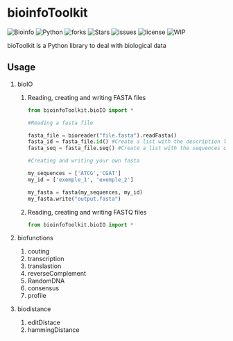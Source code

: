 # bioinfoToolkit

![Bioinfo](https://img.shields.io/badge/-bioinformatics-brightgreen)  ![Python](https://img.shields.io/badge/Py-module-red)  ![forks](https://img.shields.io/github/forks/MilanCalegari/bioinfoToolkit)  ![Stars](https://img.shields.io/github/stars/MilanCalegari/bioinfoToolkit)  ![issues](https://img.shields.io/github/issues/MilanCalegari/bioinfoToolkit)  ![license](https://img.shields.io/github/license/MilanCalegari/bioinfoToolkit)  ![WIP](https://img.shields.io/badge/work%20in%20progress-WIP-yellow)

bioToolkit is a Python library to deal with biological data

## Usage

1. bioIO
   1. Reading, creating and writing FASTA files  
      ```python
      from bioinfoToolkit.bioIO import *

      #Reading a fasta file

      fasta_file = bioreader("file.fasta").readFasta() 
      fasta_id = fasta_file.id() #Create a list with the description lines contained in the fasta file.
      fasta_seq = fasta_file.seq() #Create a list with the sequences contained in the fasta file.

      #Creating and writing your own fasta

      my_sequences = ['ATCG','CGAT']
      my_id = ['exemple_1', 'exemple_2']

      my_fasta = fasta(my_sequences, my_id)
      my_fasta.write("output.fasta")
      ```

   2. Reading, creating and writing FASTQ files  

       ```python
       from bioinfoToolkit.bioIO import *
       ```
2. biofunctions
    1. couting
    2. transcription
    3. translastion
    4. reverseComplement
    5. RandomDNA
    6. consensus
    7. profile

3. biodistance
   1. editDistace
   2. hammingDistance
